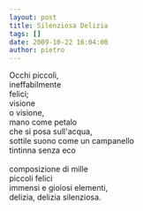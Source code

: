 ```yaml
---
layout: post
title: Silenziosa Delizia
tags: []
date: 2009-10-22 16:04:00
author: pietro
---
```

Occhi piccoli,<br/>ineffabilmente<br/>felici;<br/>visione<br/>o visione,<br/>mano come petalo<br/>che si posa sull'acqua,<br/>sottile suono come un campanello<br/>tintinna senza eco<br/><br/>composizione di mille<br/>piccoli felici<br/>immensi e gioiosi elementi,<br/>delizia, delizia silenziosa.
